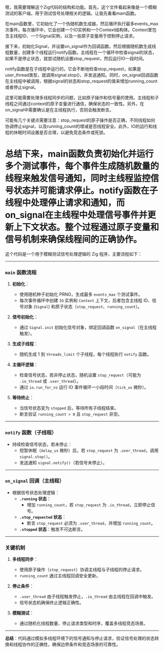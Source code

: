 嗯，我需要理解这个Zig代码的结构和功能。首先，这个文件看起来像是一个模糊测试的客户端，用于测试信号处理相关的逻辑。让我先看看main函数。

在main函数里，它初始化了一个伪随机数生成器，然后循环执行最多events_max次事件。每次循环中，它会创建一个IO实例和一个Context结构体。Context里包含主线程ID、一个Signal实例，以及一些原子变量用于控制停止请求。

接下来，初始化Signal，并设置on_signal作为回调函数。然后根据随机数生成线程数量，创建多个线程运行notify函数。主线程在一个循环中检查signal的状态，如果不是停止状态，就尝试随机设置stop_request，然后运行IO一段时间。

notify函数是在子线程中运行的，它会不断地检查stop_request，如果是user_thread类型，就调用signal.stop()，并发送通知。同时，on_signal回调函数在主线程中被调用，根据signal的状态和stop_request的值来增加running_count或者停止signal。

这里可能需要处理多线程同步的问题，比如原子操作和信号量的使用。主线程和子线程之间通过context的原子变量进行通信，确保状态的一致性。另外，在on_signal中需要确认是在主线程执行，否则会触发断言。

可能有几个关键点需要注意：stop_request的原子操作是否正确，不同线程如何协调停止signal，以及running_count的增减是否线程安全。此外，IO的运行和线程的休眠时间设置是否合理，以避免竞态条件或死锁。

总结下来，main函数负责初始化并运行多个测试事件，每个事件生成随机数量的线程来触发信号通知，同时主线程监控信号状态并可能请求停止。notify函数在子线程中处理停止请求和通知，而on_signal在主线程中处理信号事件并更新上下文状态。整个过程通过原子变量和信号机制来确保线程间的正确协作。
================================================
这个代码是一个用于模糊测试信号处理逻辑的 Zig 程序，主要流程如下：

---

### **`main` 函数流程**
1. **初始化**：  
   - 使用随机种子初始化 PRNG，生成最多 `events_max` 个测试事件。
   - 每次事件循环中创建 `IO` 实例和 `Context` 上下文，后者包含主线程 ID、信号对象 (`Signal`) 和原子状态（`stop_request`、`running_count`）。

2. **信号初始化**：  
   - 通过 `Signal.init` 初始化信号对象，绑定回调函数 `on_signal`（在主线程触发）。

3. **生成子线程**：  
   - 随机生成 1 到 `threads_limit` 个子线程，每个线程执行 `notify` 函数。

4. **主循环逻辑**：  
   - 检查信号状态，若非停止状态，随机设置 `stop_request`（可能为 `.io_thread` 或 `.user_thread`）。
   - 通过 `io.run_for_ns` 运行 IO 事件循环一小段时间（`tick_us` 微秒）。

5. **等待终止**：  
   - 当信号状态变为 `stopped` 后，等待所有子线程结束。
   - 断言验证 `running_count > 0` 且 `stop_request` 非空。

---

### **`notify` 函数（子线程）**
- 持续检查信号状态，若未停止：  
  - 短暂休眠（`delay_us` 微秒）后，若 `stop_request` 为 `.user_thread`，调用 `signal.stop()`。
  - 发送通知 `signal.notify()`（若信号未停止）。

---

### **`on_signal` 回调（主线程）**
- 根据信号状态处理逻辑：  
  - **`.running` 状态**：  
    - 增加 `running_count`，若 `stop_request` 为 `.io_thread`，立即停止信号。
  - **`.stop_requested` 状态**：  
    - 断言 `stop_request` 必须为 `.user_thread`，并增加 `running_count`。
  - **`.stopped` 状态**：触发不可达断言。

---

### **关键机制**
1. **多线程同步**：  
   - 使用原子操作（`stop_request`）协调主线程与子线程的停止请求。
   - `running_count` 通过主线程回调安全更新。

2. **停止条件**：  
   - `.user_thread` 由子线程触发停止，`.io_thread` 由主线程在回调中触发。
   - 信号状态机确保终止逻辑正确性。

3. **模糊测试**：  
   - 通过随机化线程数量、停止请求类型和时序，覆盖多线程竞态场景。

---

**总结**：代码通过模拟多线程环境下的信号通知与停止请求，验证信号处理的状态转换和线程协作的正确性，确保边界条件和竞态场景的可靠性。